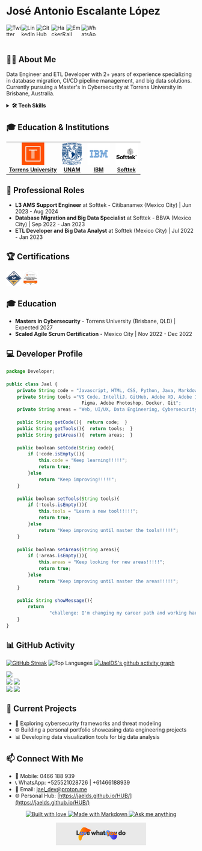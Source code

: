 # José Antonio Escalante López

<div align="left">
  <a href="https://x.com/ds_jael" style="text-decoration:none; margin:5px;">
    <img align="left" src="https://raw.githubusercontent.com/rahuldkjain/github-profile-readme-generator/master/src/images/icons/Social/twitter.svg" alt="Twitter" height="30" width="40" />
  </a>
  <a href="https://www.linkedin.com/in/jaelds/" style="text-decoration:none; margin:5px;">
    <img align="left" src="https://raw.githubusercontent.com/rahuldkjain/github-profile-readme-generator/master/src/images/icons/Social/linked-in-alt.svg" alt="LinkedIn" height="30" width="40" />
  </a>
  <a href="https://github.com/JaelDS/JaelDS" style="text-decoration:none; margin:5px;">
    <img align="left" src="https://raw.githubusercontent.com/rahuldkjain/github-profile-readme-generator/master/src/images/icons/Social/github.svg" alt="GitHub" height="30" width="40" />
  </a>
  <a href="https://www.hackerrank.com/profile/n22j14_je" style="text-decoration:none; margin:5px;">
    <img align="left" src="https://raw.githubusercontent.com/rahuldkjain/github-profile-readme-generator/master/src/images/icons/Social/hackerrank.svg" alt="HackerRank" height="30" width="40" />
  </a>
  <a href="mailto:jael_dev@proton.me" style="text-decoration:none; margin:5px;">
    <img align="left" src="https://raw.githubusercontent.com/rahuldkjain/github-profile-readme-generator/master/src/images/icons/Social/google.svg" alt="Email" height="30" width="40" />
  </a>
  <a href="https://wa.me/+61466188939" style="text-decoration:none; margin:5px;">
    <img align="left" src="https://raw.githubusercontent.com/rahuldkjain/github-profile-readme-generator/master/src/images/icons/Social/whatsapp.svg" alt="WhatsApp" height="30" width="40" />
  </a>
</div><br>
<br>

## 👨‍💻 About Me

Data Engineer and ETL Developer with 2+ years of experience specializing in database migration, CI/CD pipeline management, and big data solutions. Currently pursuing a Master's in Cybersecurity at Torrens University in Brisbane, Australia.

<details>
  <summary><b>🛠️ Tech Skills</b></summary>
  <br>
  
  - **Programming**: Python, SQL, Shell Scripting, Spark, Java, Javascript, HTML, CSS
  - **ETL Tools**: Informatica PowerCenter (IPC), Ab Initio, Datio
  - **Cloud & Big Data**: Google Cloud Platform (BigQuery, BigTable), Hadoop, HDFS, YARN
  - **Databases**: Oracle, Teradata, Hive
  - **Cybersecurity**: Kerberos, CyberArk, encryption, permissions management
  - **Project Management**: Agile, Scrum, Jira, CI/CD (Jenkins, Bitbucket)
  - **Tools**: VS Code, IntelliJ, GitHub, Adobe XD, Adobe Illustrator, Figma, Adobe Photoshop, Docker, Git
  - **Network Fundamentals**: Linux, Cisco Packet Tracer, Wireshark, SIEM
</details>



## 🎓 Education & Institutions

<div align="center">
  <table>
    <tr>
      <td align="center">
        <a href="https://www.torrens.edu.au/" target="_blank">
          <img src="img/torrens.png" height="60" alt="Torrens University"/>
          <br />
          <b>Torrens University</b>
        </a>
      </td>
      <td align="center">
        <a href="https://www.unam.mx/" target="_blank">
          <img src="img/unam-seeklogo.png" height="60" alt="UNAM"/>
          <br />
          <b>UNAM</b>
        </a>
      </td>
      <td align="center">
        <a href="https://www.ibm.com/" target="_blank">
          <img src="img/ibm-svgrepo-com.svg" height="60" alt="IBM"/>
          <br />
          <b>IBM</b>
        </a>
      </td>
      <td align="center">
        <a href="https://www.softtek.com/" target="_blank">
          <img src="img/softtek.png" height="60" alt="Softtek"/>
          <br />
          <b>Softtek</b>
        </a>
      </td>
    </tr>
  </table>
</div>

## 🚀 Professional Roles

- **L3 AMS Support Engineer** at Softtek - Citibanamex (Mexico City) | Jun 2023 - Aug 2024
- **Database Migration and Big Data Specialist** at Softtek - BBVA (Mexico City) | Sep 2022 - Jan 2023
- **ETL Developer and Big Data Analyst** at Softtek (Mexico City) | Jul 2022 - Jan 2023

## 🏆 Certifications

<a href="https://www.credly.com/badges/47e717f7-fd7e-400d-9f50-eba031f53618/linked_in?t=rn77jd"><img src="https://github.com/JaelDS/JaelDS/blob/main/img/certified-safe-5-practitioner.png" height="40" alt="SAFe 5 Practitioner"/></a>
<a href="https://www.informatica.com/mx/products/cloud-integration.html"><img src="https://github.com/JaelDS/JaelDS/blob/main/img/IICSS.png" height="40" alt="Cloud Data Integration for PowerCenter Developers"/></a>

## 🎓 Education

- **Masters in Cybersecurity** - Torrens University (Brisbane, QLD) | Expected 2027
- **Scaled Agile Scrum Certification** - Mexico City | Nov 2022 - Dec 2022

## 💻 Developer Profile

```javascript
package Developer;

public class Jael {
    private String code = "Javascript, HTML, CSS, Python, Java, Markdown";
    private String tools ="VS Code, IntelliJ, GitHub, Adobe XD, Adobe Illustrator, 
                            Figma, Adobe Photoshop, Docker, Git";
    private String areas = "Web, UI/UX, Data Engineering, Cybersecurity, ETL";
    
    public String getCode(){  return code;  }
    public String getTools(){  return tools;  }
    public String getAreas(){  return areas;  }
    
    public boolean setCode(String code){
        if (!code.isEmpty()){
            this.code = "Keep learning!!!!!";
            return true;
        }else
            return "Keep improving!!!!!";
    }

    public boolean setTools(String tools){
        if (!tools.isEmpty()){
            this.tools = "Learn a new tool!!!!!";
            return true;
        }else
            return "Keep improving until master the tools!!!!!";
    }

    public boolean setAreas(String areas){
        if (!areas.isEmpty()){
            this.areas = "Keep looking for new areas!!!!!";
            return true;
        }else
            return "Keep improving until master the areas!!!!!";
    }

    public String showMessage(){
        return
                "challenge: I'm changing my career path and working hard to achieve my dreams!!!!!";
    }
}
```

## 📊 GitHub Activity

[![GitHub Streak](https://github-readme-streak-stats.herokuapp.com/?user=JaelDS&theme=radical)](https://github.com/DenverCoder1/github-readme-streak-stats)
![Top Languages](https://github-readme-stats.vercel.app/api/top-langs/?username=JaelDS&layout=compact&theme=radical)
[![JaelDS's github activity graph](https://github-readme-activity-graph.vercel.app/graph?username=JaelDS&theme=github-compact)](https://github.com/ashutosh00710/github-readme-activity-graph)

<img src="https://github-profile-summary-cards.vercel.app/api/cards/profile-details?username=JaelDS&theme=radical" />

<div>
  <img src="https://github-profile-summary-cards.vercel.app/api/cards/repos-per-language?username=JaelDS&theme=radical" />
  <img src="https://github-profile-summary-cards.vercel.app/api/cards/most-commit-language?username=JaelDS&theme=radical" />
</div>

<div>
  <img src="https://github-profile-summary-cards.vercel.app/api/cards/stats?username=JaelDS&theme=radical" />
  <img src="https://github-profile-summary-cards.vercel.app/api/cards/productive-time?username=JaelDS&theme=radical" />
</div>

## 🔭 Current Projects

- 🔐 Exploring cybersecurity frameworks and threat modeling
- 🌐 Building a personal portfolio showcasing data engineering projects
- 📊 Developing data visualization tools for big data analysis

## 📫 Connect With Me

- 📱 Mobile: 0466 188 939
- 📞 WhatsApp: +525521028726 | +61466188939
- 📧 Email: [jael_dev@proton.me](mailto:jael_dev@proton.me)
- 🌐 Personal Hub: [https://jaelds.github.io/HUB/](https://jaelds.github.io/HUB/)

<div align="center">
  <a href="https://github.com/JaelDS">
    <img src="https://img.shields.io/badge/BUILT_WITH-❤️-FF5722?style=for-the-badge&labelColor=FF5722&color=1a1a1a" alt="Built with love"/>
  </a>
  <a href="#">
    <img src="https://img.shields.io/badge/MADE_WITH-MARKDOWN-1a1a1a?style=for-the-badge&logo=markdown&logoColor=white" alt="Made with Markdown"/>
  </a>
  <a href="mailto:jael_dev@proton.me">
    <img src="https://img.shields.io/badge/ASK_ME-ANYTHING-1a1a1a?style=for-the-badge&logo=mail.ru&logoColor=white&labelColor=FF5722" alt="Ask me anything"/>
  </a>
</div>

<p align="center">
  <img src="img/love_torrens.jpg" height="60" alt="Softtek"/>
</p>


